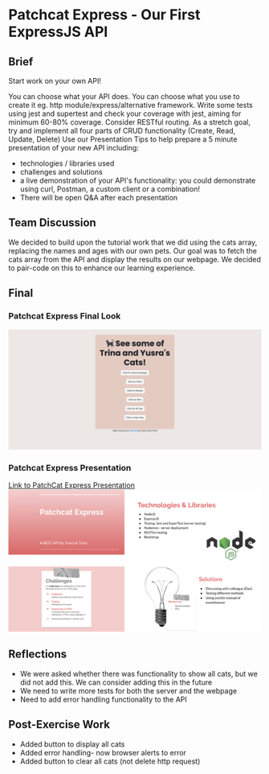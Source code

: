 # Patchcat Express - Our First ExpressJS API
## Brief

Start work on your own API!

You can choose what your API does.
You can choose what you use to create it eg. http module/express/alternative framework.
Write some tests using jest and supertest and check your coverage with jest, aiming for minimum 60-80% coverage.
Consider RESTful routing.
As a stretch goal, try and implement all four parts of CRUD functionality (Create, Read, Update, Delete)
Use our Presentation Tips to help prepare a 5 minute presentation of your new API including:
* technologies / libraries used
* challenges and solutions
* a live demonstration of your API's functionality: you could demonstrate using curl, Postman, a custom client or a combination!
* There will be open Q&A after each presentation

## Team Discussion
We decided to build upon the tutorial work that we did using the cats array, replacing the names and ages with our own pets. 
Our goal was to fetch the cats array from the API and display the results on our webpage. 
We decided to pair-code on this to enhance our learning experience.

## Final
### Patchcat Express Final Look
![Final image of patchcat express](finalpic.png "final image")
### Patchcat Express Presentation
[Link to PatchCat Express Presentation](https://docs.google.com/presentation/d/16G4xzuX6k1btGC5K-7NjUtK6CMyo-8niEMFFl6gMDvE/edit?usp=sharing "Google Slides of Patchcat Express")
![Final presentation of patchat express](presentation.png "final presentation")

## Reflections
- We were asked whether there was functionality to show all cats, but we did not add this. We can consider adding this in the future
- We need to write more tests for both the server and the webpage
- Need to add error handling functionality to the API

## Post-Exercise Work
- Added button to display all cats
- Added error handling- now browser alerts to error
- Added button to clear all cats (not delete http request)
